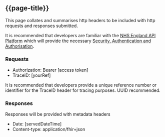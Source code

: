 ## {{page-title}}

This page collates and summarises http headers to be included with http requests and responses submitted.

It is recommended that developers are familiar with the <a href='https://digital.nhs.uk/services/api-platform'>NHS England API Platform</a> which will provide the necessary <a href='https://digital.nhs.uk/developer/guides-and-documentation/security-and-authorisation#top'>Security, Authentication and Authorisation</a>.

### Requests

- Authorization: Bearer [access token]
- TraceID: [yourRef]

It is recommended that developers provide a unique reference number or identifier for the TraceID header for tracing purposes. UUID recommended.

### Responses

Responses will be provided with metadata headers
- Date: [servedDateTime]
- Content-type: application/fhir+json
